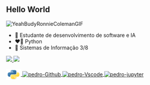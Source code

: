 ## Hello World

![YeahBudyRonnieColemanGIF](https://user-images.githubusercontent.com/110363100/230799678-cfdf2fae-d8cb-4b00-a205-a804426df76a.gif)



- 🔭 Estudante de desenvolvimento de software e IA
- ❤️🐍 Python
- 📘 Sistemas de Informação 3/8

 <a href="https://github.com/pdr0-42">
  <img height="180em" src="https://github-readme-stats.vercel.app/api?username=pdr0-42&show_icons=true&theme=cobalt&include_all_commits=true&count_private=true"/>
  <img height="180em" src="https://github-readme-stats.vercel.app/api/top-langs/?username=pdr0-42&layout=compact&langs_count=7&theme=cobalt"/>
 <div style="display: inline_block"><br>
  <img align="center" alt="pedro-Python" height="30" width="40" src="https://raw.githubusercontent.com/devicons/devicon/master/icons/python/python-original.svg">
  <img align="center" alt="pedro-Github" height="30" width="40" src="https://cdn.jsdelivr.net/gh/devicons/devicon/icons/github/github-original.svg" />
  <img align="center" alt="pedro-Vscode" height="30" width="40" src="https://cdn.jsdelivr.net/gh/devicons/devicon/icons/vscode/vscode-original.svg"/>
  <img align = "center" alt = "pedro-jupyter" height = "30" src="https://cdn.jsdelivr.net/gh/devicons/devicon/icons/jupyter/jupyter-original-wordmark.svg" />
          
        
  </div>
</div>

